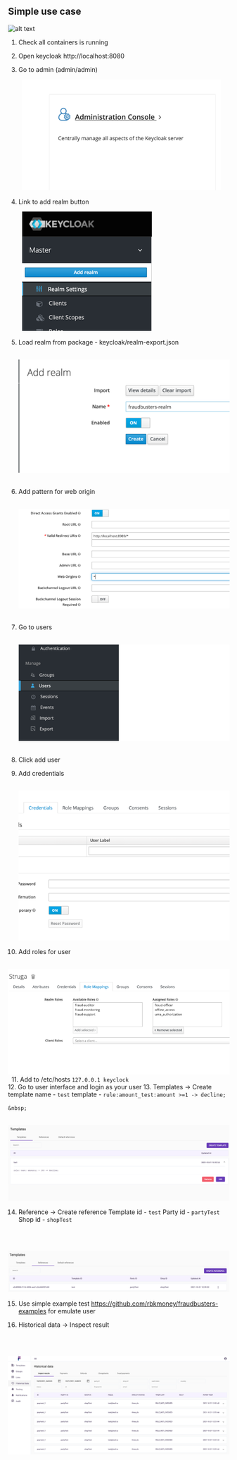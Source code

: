 ## Simple use case

![alt text](../images/fraudbusters_sequence_diagram.png)

1. Check all containers is running
2. Open keycloak http://localhost:8080
3. Go to admin (admin/admin) &nbsp;

   &nbsp;
   ![alt text](../images/keycloak-admin.png)
   &nbsp;
4. Link to add realm button &nbsp;


   &nbsp;
   ![alt text](../images/add-realm.png)
   &nbsp;
5. Load realm from package - keycloak/realm-export.json &nbsp;

   &nbsp;
   ![alt text](../images/add-realm-2.png)
   &nbsp;
6. Add pattern for web origin &nbsp;

   &nbsp;
   ![alt text](../images/add-web-origin-pattern.png)
   &nbsp;
7. Go to users   &nbsp;
   
   &nbsp;
   ![alt text](../images/go-user.png)
   &nbsp;

8. Click add user
9. Add credentials  &nbsp;

   &nbsp;![alt text](../images/set-cred.png)
10. Add roles for user  &nbsp;
    
   &nbsp;
   ![alt text](../images/add-role.png)
   &nbsp;
11. Add to /etc/hosts ```127.0.0.1 keyclock```  
12. Go to user interface and login as your user
13. Templates -> Create template
   name - 
        ```test```
   template - 
        ```rule:amount_test:amount >=1 -> decline;```

    &nbsp;

&nbsp;![alt text](../images/created-template.png)
   
14. Reference -> Create reference
   Template id -
    ```test```
   Party id -
    ```partyTest```
   Shop id -
    ```shopTest```

    &nbsp;

&nbsp;![alt text](../images/created-reference.png)

15. Use simple example test https://github.com/rbkmoney/fraudbusters-examples for emulate user

16. Historical data -> Inspect result

    &nbsp;

&nbsp;![alt text](../images/result-data.png)
